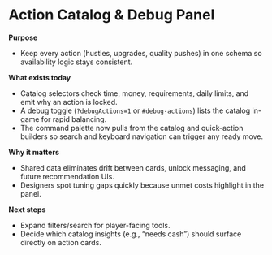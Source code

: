 # Action Catalog & Debug Panel

**Purpose**
- Keep every action (hustles, upgrades, quality pushes) in one schema so availability logic stays consistent.

**What exists today**
- Catalog selectors check time, money, requirements, daily limits, and emit why an action is locked.
- A debug toggle (`?debugActions=1` or `#debug-actions`) lists the catalog in-game for rapid balancing.
- The command palette now pulls from the catalog and quick-action builders so search and keyboard navigation can trigger any ready move.

**Why it matters**
- Shared data eliminates drift between cards, unlock messaging, and future recommendation UIs.
- Designers spot tuning gaps quickly because unmet costs highlight in the panel.

**Next steps**
- Expand filters/search for player-facing tools.
- Decide which catalog insights (e.g., “needs cash”) should surface directly on action cards.
